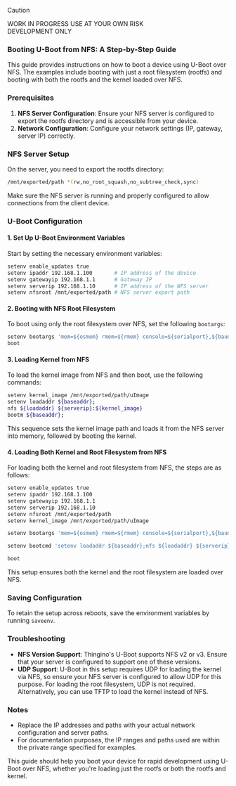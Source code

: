 > [!CAUTION]
> WORK IN PROGRESS
> USE AT YOUR OWN RISK  
> DEVELOPMENT ONLY

### Booting U-Boot from NFS: A Step-by-Step Guide

This guide provides instructions on how to boot a device using U-Boot over NFS. The examples include booting with just a root filesystem (rootfs) and booting with both the rootfs and the kernel loaded over NFS.

### Prerequisites
1. **NFS Server Configuration**: Ensure your NFS server is configured to export the rootfs directory and is accessible from your device. 
3. **Network Configuration**: Configure your network settings (IP, gateway, server IP) correctly.

### NFS Server Setup

On the server, you need to export the rootfs directory:

```bash
/mnt/exported/path *(rw,no_root_squash,no_subtree_check,sync)
```

Make sure the NFS server is running and properly configured to allow connections from the client device.

### U-Boot Configuration

#### 1. **Set Up U-Boot Environment Variables**

Start by setting the necessary environment variables:

```bash
setenv enable_updates true
setenv ipaddr 192.168.1.100       # IP address of the device
setenv gatewayip 192.168.1.1      # Gateway IP
setenv serverip 192.168.1.10      # IP address of the NFS server
setenv nfsroot /mnt/exported/path # NFS server export path
```

#### 2. **Booting with NFS Root Filesystem**

To boot using only the root filesystem over NFS, set the following `bootargs`:

```bash
setenv bootargs 'mem=${osmem} rmem=${rmem} console=${serialport},${baudrate}n8 panic=${panic_timeout} init=/init root=/dev/nfs rootfstype=nfs ip=dhcp nfsroot=${serverip}:${nfsroot},v3,nolock rw mtdparts=jz_sfc:256k(boot),64k(env),${kern_size}(kernel),${rootfs_size}(rootfs),-(rootfs_data)${update}'
boot
```

#### 3. **Loading Kernel from NFS**

To load the kernel image from NFS and then boot, use the following commands:

```bash
setenv kernel_image /mnt/exported/path/uImage
setenv loadaddr ${baseaddr};
nfs ${loadaddr} ${serverip}:${kernel_image}
bootm ${baseaddr};
```

This sequence sets the kernel image path and loads it from the NFS server into memory, followed by booting the kernel.

#### 4. **Loading Both Kernel and Root Filesystem from NFS**

For loading both the kernel and root filesystem from NFS, the steps are as follows:

```bash
setenv enable_updates true
setenv ipaddr 192.168.1.100
setenv gatewayip 192.168.1.1
setenv serverip 192.168.1.10
setenv nfsroot /mnt/exported/path
setenv kernel_image /mnt/exported/path/uImage

setenv bootargs 'mem=${osmem} rmem=${rmem} console=${serialport},${baudrate}n8 panic=${panic_timeout} init=/init root=/dev/nfs rootfstype=nfs ip=dhcp nfsroot=${serverip}:${nfsroot},v3,nolock rw mtdparts=jz_sfc:256k(boot),64k(env)'

setenv bootcmd 'setenv loadaddr ${baseaddr};nfs ${loadaddr} ${serverip}:${kernel_image};setenv setargs setenv bootargs ${bootargs};run setargs;bootm ${baseaddr};'

boot
```
This setup ensures both the kernel and the root filesystem are loaded over NFS.

### Saving Configuration

To retain the setup across reboots, save the environment variables by running `saveenv`.

### Troubleshooting

- **NFS Version Support**: Thingino's U-Boot supports NFS v2 or v3. Ensure that your server is configured to support one of these versions.  
- **UDP Support**: U-Boot in this setup requires UDP for loading the kernel via NFS, so ensure your NFS server is configured to allow UDP for this purpose. For loading the root filesystem, UDP is not required. Alternatively, you can use TFTP to load the kernel instead of NFS.  

### Notes

- Replace the IP addresses and paths with your actual network configuration and server paths.
- For documentation purposes, the IP ranges and paths used are within the private range specified for examples.

This guide should help you boot your device for rapid development using U-Boot over NFS, whether you're loading just the rootfs or both the rootfs and kernel.
